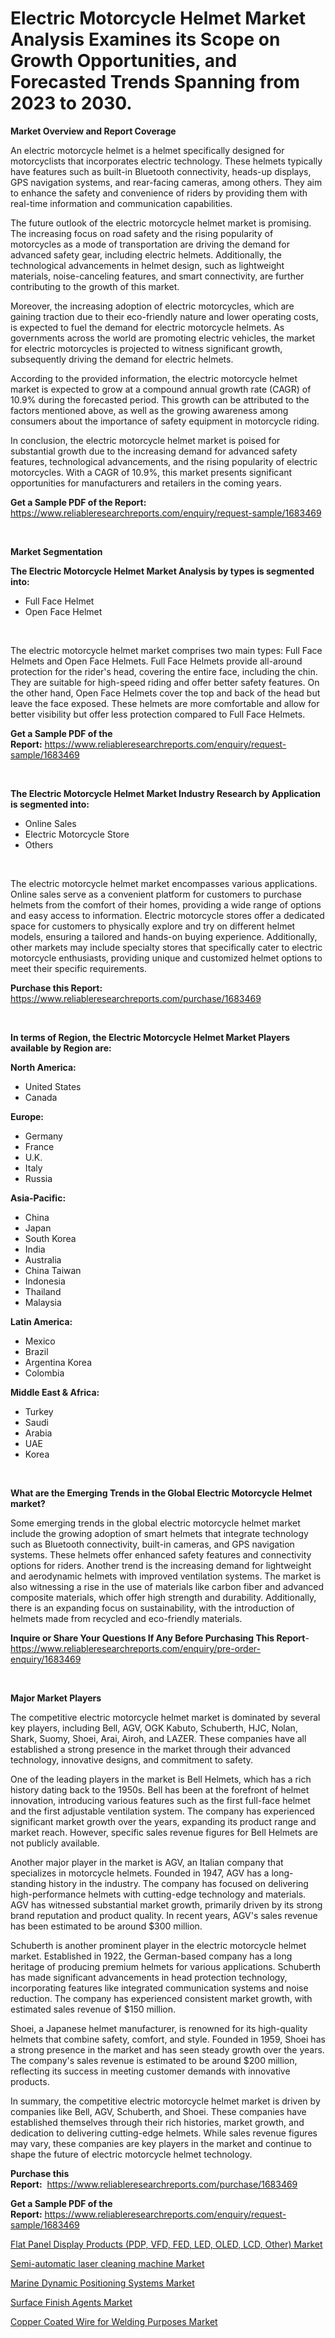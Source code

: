 <p><h1>Electric Motorcycle Helmet Market Analysis Examines its Scope on Growth Opportunities, and Forecasted Trends Spanning from 2023 to 2030.</h1></p><p><strong>Market Overview and Report Coverage</strong></p>
<p><p>An electric motorcycle helmet is a helmet specifically designed for motorcyclists that incorporates electric technology. These helmets typically have features such as built-in Bluetooth connectivity, heads-up displays, GPS navigation systems, and rear-facing cameras, among others. They aim to enhance the safety and convenience of riders by providing them with real-time information and communication capabilities.</p><p>The future outlook of the electric motorcycle helmet market is promising. The increasing focus on road safety and the rising popularity of motorcycles as a mode of transportation are driving the demand for advanced safety gear, including electric helmets. Additionally, the technological advancements in helmet design, such as lightweight materials, noise-canceling features, and smart connectivity, are further contributing to the growth of this market.</p><p>Moreover, the increasing adoption of electric motorcycles, which are gaining traction due to their eco-friendly nature and lower operating costs, is expected to fuel the demand for electric motorcycle helmets. As governments across the world are promoting electric vehicles, the market for electric motorcycles is projected to witness significant growth, subsequently driving the demand for electric helmets.</p><p>According to the provided information, the electric motorcycle helmet market is expected to grow at a compound annual growth rate (CAGR) of 10.9% during the forecasted period. This growth can be attributed to the factors mentioned above, as well as the growing awareness among consumers about the importance of safety equipment in motorcycle riding.</p><p>In conclusion, the electric motorcycle helmet market is poised for substantial growth due to the increasing demand for advanced safety features, technological advancements, and the rising popularity of electric motorcycles. With a CAGR of 10.9%, this market presents significant opportunities for manufacturers and retailers in the coming years.</p></p>
<p><strong>Get a Sample PDF of the Report:</strong> <a href="https://www.reliableresearchreports.com/enquiry/request-sample/1683469">https://www.reliableresearchreports.com/enquiry/request-sample/1683469</a></p>
<p>&nbsp;</p>
<p><strong>Market Segmentation</strong></p>
<p><strong>The Electric Motorcycle Helmet Market Analysis by types is segmented into:</strong></p>
<p><ul><li>Full Face Helmet</li><li>Open Face Helmet</li></ul></p>
<p>&nbsp;</p>
<p><p>The electric motorcycle helmet market comprises two main types: Full Face Helmets and Open Face Helmets. Full Face Helmets provide all-around protection for the rider's head, covering the entire face, including the chin. They are suitable for high-speed riding and offer better safety features. On the other hand, Open Face Helmets cover the top and back of the head but leave the face exposed. These helmets are more comfortable and allow for better visibility but offer less protection compared to Full Face Helmets.</p></p>
<p><strong>Get a Sample PDF of the Report:</strong>&nbsp;<a href="https://www.reliableresearchreports.com/enquiry/request-sample/1683469">https://www.reliableresearchreports.com/enquiry/request-sample/1683469</a></p>
<p>&nbsp;</p>
<p><strong>The Electric Motorcycle Helmet Market Industry Research by Application is segmented into:</strong></p>
<p><ul><li>Online Sales</li><li>Electric Motorcycle Store</li><li>Others</li></ul></p>
<p>&nbsp;</p>
<p><p>The electric motorcycle helmet market encompasses various applications. Online sales serve as a convenient platform for customers to purchase helmets from the comfort of their homes, providing a wide range of options and easy access to information. Electric motorcycle stores offer a dedicated space for customers to physically explore and try on different helmet models, ensuring a tailored and hands-on buying experience. Additionally, other markets may include specialty stores that specifically cater to electric motorcycle enthusiasts, providing unique and customized helmet options to meet their specific requirements.</p></p>
<p><strong>Purchase this Report:</strong>&nbsp; <a href="https://www.reliableresearchreports.com/purchase/1683469">https://www.reliableresearchreports.com/purchase/1683469</a></p>
<p>&nbsp;</p>
<p><strong>In terms of Region, the Electric Motorcycle Helmet Market Players available by Region are:</strong></p>
<p>
    <p> <strong> North America: </strong>
        <ul>
            <li>United States</li>
            <li>Canada</li>
        </ul>
        </p> 
    <p> <strong> Europe: </strong>
        <ul>
            <li>Germany</li>
            <li>France</li>
            <li>U.K.</li>
            <li>Italy</li>
            <li>Russia</li>
        </ul>
        </p> 
    <p> <strong> Asia-Pacific: </strong>
        <ul>
            <li>China</li>
            <li>Japan</li>
            <li>South Korea</li>
            <li>India</li>
            <li>Australia</li>
            <li>China Taiwan</li>
            <li>Indonesia</li>
            <li>Thailand</li>
            <li>Malaysia</li>
        </ul>
        </p> 
    <p> <strong> Latin America: </strong>
        <ul>
            <li>Mexico</li>
            <li>Brazil</li>
            <li>Argentina Korea</li>
            <li>Colombia</li>
        </ul>
        </p> 
    <p> <strong> Middle East & Africa: </strong>
        <ul>
            <li>Turkey</li>
            <li>Saudi</li>
            <li>Arabia</li>
            <li>UAE</li>
            <li>Korea</li>
        </ul>
    </p>
    </p>
<p>&nbsp;</p>
<p><strong>What are the Emerging Trends in the Global Electric Motorcycle Helmet market?</strong></p>
<p><p>Some emerging trends in the global electric motorcycle helmet market include the growing adoption of smart helmets that integrate technology such as Bluetooth connectivity, built-in cameras, and GPS navigation systems. These helmets offer enhanced safety features and connectivity options for riders. Another trend is the increasing demand for lightweight and aerodynamic helmets with improved ventilation systems. The market is also witnessing a rise in the use of materials like carbon fiber and advanced composite materials, which offer high strength and durability. Additionally, there is an expanding focus on sustainability, with the introduction of helmets made from recycled and eco-friendly materials.</p></p>
<p><strong>Inquire or Share Your Questions If Any Before Purchasing This Report</strong>- <a href="https://www.reliableresearchreports.com/enquiry/pre-order-enquiry/1683469">https://www.reliableresearchreports.com/enquiry/pre-order-enquiry/1683469</a></p>
<p>&nbsp;</p>
<p><strong>Major Market Players</strong></p>
<p><p>The competitive electric motorcycle helmet market is dominated by several key players, including Bell, AGV, OGK Kabuto, Schuberth, HJC, Nolan, Shark, Suomy, Shoei, Arai, Airoh, and LAZER. These companies have all established a strong presence in the market through their advanced technology, innovative designs, and commitment to safety.</p><p>One of the leading players in the market is Bell Helmets, which has a rich history dating back to the 1950s. Bell has been at the forefront of helmet innovation, introducing various features such as the first full-face helmet and the first adjustable ventilation system. The company has experienced significant market growth over the years, expanding its product range and market reach. However, specific sales revenue figures for Bell Helmets are not publicly available.</p><p>Another major player in the market is AGV, an Italian company that specializes in motorcycle helmets. Founded in 1947, AGV has a long-standing history in the industry. The company has focused on delivering high-performance helmets with cutting-edge technology and materials. AGV has witnessed substantial market growth, primarily driven by its strong brand reputation and product quality. In recent years, AGV's sales revenue has been estimated to be around $300 million.</p><p>Schuberth is another prominent player in the electric motorcycle helmet market. Established in 1922, the German-based company has a long heritage of producing premium helmets for various applications. Schuberth has made significant advancements in head protection technology, incorporating features like integrated communication systems and noise reduction. The company has experienced consistent market growth, with estimated sales revenue of $150 million.</p><p>Shoei, a Japanese helmet manufacturer, is renowned for its high-quality helmets that combine safety, comfort, and style. Founded in 1959, Shoei has a strong presence in the market and has seen steady growth over the years. The company's sales revenue is estimated to be around $200 million, reflecting its success in meeting customer demands with innovative products.</p><p>In summary, the competitive electric motorcycle helmet market is driven by companies like Bell, AGV, Schuberth, and Shoei. These companies have established themselves through their rich histories, market growth, and dedication to delivering cutting-edge helmets. While sales revenue figures may vary, these companies are key players in the market and continue to shape the future of electric motorcycle helmet technology.</p></p>
<p><strong>Purchase this Report:</strong>&nbsp;&nbsp;<a href="https://www.reliableresearchreports.com/purchase/1683469">https://www.reliableresearchreports.com/purchase/1683469</a></p>
<p></p>
<p><strong>Get a Sample PDF of the Report:</strong>&nbsp;<a href="https://www.reliableresearchreports.com/enquiry/request-sample/1683469">https://www.reliableresearchreports.com/enquiry/request-sample/1683469</a></p>
<p><p><a href="https://github.com/mahnoor2003/Market-Research-Report-List-1/blob/main/flat-panel-display-products-pdp-vfd-fed-led-oled-lcd-other-market.md">Flat Panel Display Products (PDP, VFD, FED, LED, OLED, LCD, Other) Market</a></p><p><a href="https://medium.com/@twiladurgan/semi-automatic-laser-cleaning-machine-market-report-reveals-the-latest-trends-and-growth-fa46456077dc">Semi-automatic laser cleaning machine Market</a></p><p><a href="https://github.com/marloy8/Market-Research-Report-List-1/blob/main/marine-dynamic-positioning-systems-market.md">Marine Dynamic Positioning Systems Market</a></p><p><a href="https://www.linkedin.com/pulse/surface-finish-agents-market-size-share-global-analysis/">Surface Finish Agents Market</a></p><p><a href="https://www.linkedin.com/pulse/copper-coated-wire-welding-purposes-market-size-2023-2030/">Copper Coated Wire for Welding Purposes Market</a></p></p>